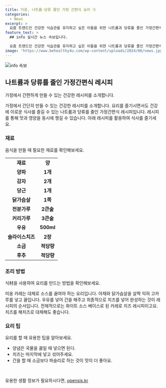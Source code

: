 ```yaml
---
title: 미옹, 나트륨·당류 줄인 가정 간편식 요리 ⑨
categories:
  - News
excerpt: >
  요즘 트렌드인 건강한 식습관을 유지하고 싶은 이들을 위한 나트륨과 당류를 줄인 가정간편식 레시피가 인기다. 미옹 카레는 건강을 생각한 사람들을 위해 고안된 요리로, 건강과 편의를 동시에 챙길 수 있다. 또한, 바쁜 현대인들에게 편리한 옵션으로 주목받고 있다. 이 레시피는 건강한 식습관을 추구하는 이들에게 매력적일 것으로 보인다.
feature_text: >
  ## info 실시간 뉴스 속보입니다.

  요즘 트렌드인 건강한 식습관을 유지하고 싶은 이들을 위한 나트륨과 당류를 줄인 가정간편식 레시피가 인기다. 미옹 카레는 건강을 생각한 사람들을 위해 고안된 요리로, 건강과 편의를 동시에 챙길 수 있다. 또한, 바쁜 현대인들에게 편리한 옵션으로 주목받고 있다. 이 레시피는 건강한 식습관을 추구하는 이들에게 매력적일 것으로 보인다.
image: 'https://www.behealthy4u.com/wp-content/uploads/2024/06/news.jpg'
---
```


<p><img src="https://www.behealthy4u.com/wp-content/uploads/2024/06/news.jpg" alt="info 속보" /></p>

<h2 data-ke-size="size26">나트륨과 당류를 줄인 가정간편식 레시피</h2>

<p>가정에서 간편하게 만들 수 있는 건강한 레시피를 소개합니다.</p>

<p data-ke-size="size16">가정에서 간단히 만들 수 있는 건강한 레시피를 소개합니다. 요리를 즐기시면서도 건강에 이로운 식사를 즐길 수 있는 나트륨과 당류를 줄인 가정간편식 레시피입니다. 레시피를 통해 맛과 영양을 동시에 챙길 수 있습니다. 아래 레시피를 활용하여 식사를 즐기세요.</p>

<h3>재료</h3>

<p>음식을 만들 때 필요한 재료를 확인해보세요.</p>

<table>
  <tr>
    <td style="text-align: center; height: 17px;"><b>재료</b></td>
    <td style="text-align: center; height: 17px;"><b>양</b></td>
  </tr>
  <tr>
    <td style="text-align: center; height: 17px;"><b>양파</b></td>
    <td style="text-align: center; height: 17px;"><b>1개</b></td>
  </tr>
  <tr>
    <td style="text-align: center; height: 17px;"><b>감자</b></td>
    <td style="text-align: center; height: 17px;"><b>2개</b></td>
  </tr>
  <tr>
    <td style="text-align: center; height: 17px;"><b>당근</b></td>
    <td style="text-align: center; height: 17px;"><b>1개</b></td>
  </tr>
  <tr>
    <td style="text-align: center; height: 17px;"><b>닭가슴살</b></td>
    <td style="text-align: center; height: 17px;"><b>1쪽</b></td>
  </tr>
  <tr>
    <td style="text-align: center; height: 17px;"><b>전분가루</b></td>
    <td style="text-align: center; height: 17px;"><b>2큰술</b></td>
  </tr>
  <tr>
    <td style="text-align: center; height: 17px;"><b>커리가루</b></td>
    <td style="text-align: center; height: 17px;"><b>3큰술</b></td>
  </tr>
  <tr>
    <td style="text-align: center; height: 17px;"><b>우유</b></td>
    <td style="text-align: center; height: 17px;"><b>500ml</b></td>
  </tr>
  <tr>
    <td style="text-align: center; height: 17px;"><b>슬라이스치즈</b></td>
    <td style="text-align: center; height: 17px;"><b>2장</b></td>
  </tr>
  <tr>
    <td style="text-align: center; height: 17px;"><b>소금</b></td>
    <td style="text-align: center; height: 17px;"><b>적당량</b></td>
  </tr>
  <tr>
    <td style="text-align: center; height: 17px;"><b>후추</b></td>
    <td style="text-align: center; height: 17px;"><b>적당량</b></td>
  </tr>
</table>

<h3>조리 방법</h3>

<p>식材을 사용하여 요리를 만드는 방법을 확인해보세요.</p>

<p data-ke-size="size16">미옹 카레는 대체로 소스를 끓여야 하는 요리입니다. 야채와 닭가슴살을 살짝 익혀 고카루를 넣고 끓입니다. 우유를 넣어 간을 해주고 최종적으로 치즈를 넣어 완성하는 것이 레시피의 순서입니다. 전체적으로는 화이트 소스 베이스로 된 카레로 치즈 레시피이고요. 치즈를 해치즈로 대체해도 좋습니다.</p>

<h3>요리 팁</h3>

<p>요리를 할 때 유용한 팁을 알아보세요.</p>

<ul>
  <li>양념은 국물을 끓일 때 넣으면 된다.</li>
  <li>치즈는 마지막에 넣고 섞어주세요.</li>
  <li>간을 할 때 소금보다 파슬리로 하는 것이 맛이 더 좋아요.</li>
</ul>

<p data-ke-size="size16">&nbsp;</p>
유용한 생활 정보가 필요하시다면, <a href="https://opensis.kr" rel="dofollow">opensis.kr</a>


